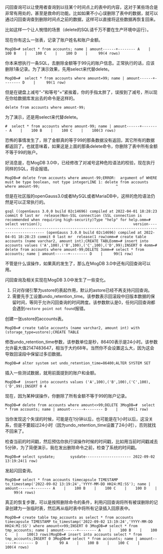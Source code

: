 闪回查询可以让使用者查询到以往某个时间点上的表中的内容，这对于某些场合是非常有用处的，甚至是救命的功能。比如如果不小心误删除了表中的数据，就可以通过闪回查询查到删除时间点之前的数据，这样可以直接将这些数据再恢复回来。

比如这样一个让人惋惜的场景（delete的SQL请千万不要在生产环境中运行）。

现在你有这么一张表，记录了账户姓名和账户金额。

```
MogDB=# select * from accounts; name | amount------+-------- A    |    100 B    |    100 C    |    100 D    |     99(4 rows)
```

你本来想执行一条SQL，去删除金额等于99元的账户信息。正常执行的话，应该删除1条记录。为了演示效果，先用select来代替delete。

```
MogDB=#  select * from accounts where amount=99; name | amount------+-------- D    |     99(1 row)
```

但是在键盘上减号“-”和等号“=”紧挨着，你的手指太胖了，误按到了减号，所以现在你给数据库发出去的命令是这样的。

```
delete from accounts where amount-99;
```

为了演示，还是用select来代替delete。

```
#  select * from accounts where amount-99; name | amount------+-------- A    |    100 B    |    100 C    |    100(3 rows)
```

恐怖的事情发生了，除了金额真的等于99的那条数据没有返回，其它所有的数据都返回了。也就意味着，如果这是上面的那条delete命令，你删除了表中所有金额不等于99的账户。

好消息是，在MogDB 3.0中，已经修改了对减号这种危险语法的校验，现在执行同样的SQL，将会报错。

```
MogDB=# delete from accounts where amount-99;ERROR:  argument of WHERE must be type boolean, not type integerLINE 1: delete from accounts where amount-99;                                   ^
```

但是在社区版的openGauss3.0或者MySQL或者MariaDB中，这样的危险语法仍然是可以正常执行的。

```
gsql ((openGauss 3.0.0 build 02c14696) compiled at 2022-04-01 18:28:23 commit 0 last mr  release)Non-SSL connection (SSL connection is recommended when requiring high-security)Type "help" for help.omm=# select version();                                          version-------------------------------------------------------------------------------------------- (openGauss 3.0.0 build 02c14696) compiled at 2022-04-01 18:28:23 commit 0 last mr  release(1 row)omm=# create table accounts (name varchar2, amount int);CREATE TABLEomm=# insert into accounts values ('A',100),('B',100),('C',100),('D',99);INSERT 0 4omm=# delete from accounts where amount-99;DELETE 3omm=# select * from accounts; name | amount------+-------- D    |     99(1 row)
```

不管是什么误操作，如果真的发生了，那么在MogDB 3.0中还有闪回查询可以用。

闪回查询及相关实现在MogDB 3.0中发生了一些变化。

1.  只对存储引擎为ustore的表起作用，默认的astore已经不再支持闪回查询。
2.  需要先手工设置undo\_retention\_time。该参数表示回滚段中旧版本数据的保留时间，等同于允许闪回查询的时间跨度。该参数默认是0，任何闪回查询都会遇到`restore point not found`报错。

创建一张ustore的accounts表。

```
MogDB=# create table accounts (name varchar2, amount int) with (storage_type=ustore);CREATE TABLE
```

修改undo\_retention\_time参数，该参数单位是秒，86400表示是24小时。该参数允许最大值2147483647，相当于大约68年。当然你不会设置这么大，因为这会导致回滚段中保留过多旧数据。

```
MogDB=# alter system set undo_retention_time=86400;ALTER SYSTEM SET
```

插入一些测试数据，就用前面提到的账户和金额。

```
MogDB=#  insert into accounts values ('A',100),('B',100),('C',100),('D',99);INSERT 0 4
```

现在，因为某种误操作，你删除了所有金额不等于99的账户记录。

```
MogDB=# delete from accounts where amount<>99;DELETE 3MogDB=#  select * from accounts; name | amount------+-------- D    |     99(1 row)
```

当你发现这个失误的时候，可能是在1分钟以后，也可能是在1小时以后，这没关系，但是不要超过24小时（因为undo\_retention\_time设置了24小时），否则就找不回来了。

检查当前的时间戳，然后预估你执行误操作时候的时间戳，比如用当前时间戳减去5分钟，为了简便演示，我在发出删除命令之前，检查了系统的时间戳。

```
MogDB=# select sysdate;       sysdate--------------------- 2022-09-02 13:19:24(1 row)
```

发起闪回查询。

```
MogDB=# select * from accounts timecapsule TIMESTAMP to_timestamp('2022-09-02 13:19:24','YYYY-MM-DD HH24:MI:SS'); name | amount------+-------- A    |    100 B    |    100 C    |    100 D    |     99(4 rows)
```

真正的恢复步骤，可以是按照删除命令的条件，利用闪回查询将所有被误删除的记录创建为一张临时表，然后再从临时表中将所有记录插入回原表中。

```
MogDB=# create table tmp_accounts as select * from accounts timecapsule TIMESTAMP to_timestamp('2022-09-02 13:19:24','YYYY-MM-DD HH24:MI:SS') where amount<>99;INSERT 0 3MogDB=# select * from tmp_accounts; name | amount------+-------- A    |    100 B    |    100 C    |    100(3 rows)MogDB=# insert into accounts select * from tmp_accounts;INSERT 0 3MogDB=# select * from accounts; name | amount------+-------- D    |     99 A    |    100 B    |    100 C    |    100(4 rows)
```